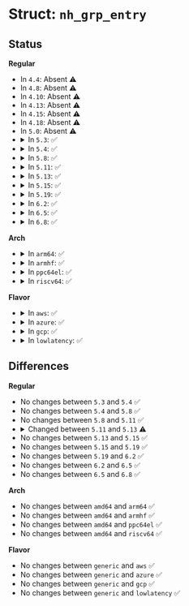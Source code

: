 # Struct: <code>nh_grp_entry</code>

## Status
<b>Regular</b>
<ul>
<li>
In <code>4.4</code>: Absent ⚠️
</li>
<li>
In <code>4.8</code>: Absent ⚠️
</li>
<li>
In <code>4.10</code>: Absent ⚠️
</li>
<li>
In <code>4.13</code>: Absent ⚠️
</li>
<li>
In <code>4.15</code>: Absent ⚠️
</li>
<li>
In <code>4.18</code>: Absent ⚠️
</li>
<li>
In <code>5.0</code>: Absent ⚠️
</li>
<li>
<details>
<summary>In <code>5.3</code>: ✅</summary>

```c
struct nh_grp_entry {
    struct nexthop *nh;
    u8 weight;
    atomic_t upper_bound;
    struct list_head nh_list;
    struct nexthop *nh_parent;
};
```
</details>
</li>
<li>
<details>
<summary>In <code>5.4</code>: ✅</summary>

```c
struct nh_grp_entry {
    struct nexthop *nh;
    u8 weight;
    atomic_t upper_bound;
    struct list_head nh_list;
    struct nexthop *nh_parent;
};
```
</details>
</li>
<li>
<details>
<summary>In <code>5.8</code>: ✅</summary>

```c
struct nh_grp_entry {
    struct nexthop *nh;
    u8 weight;
    atomic_t upper_bound;
    struct list_head nh_list;
    struct nexthop *nh_parent;
};
```
</details>
</li>
<li>
<details>
<summary>In <code>5.11</code>: ✅</summary>

```c
struct nh_grp_entry {
    struct nexthop *nh;
    u8 weight;
    atomic_t upper_bound;
    struct list_head nh_list;
    struct nexthop *nh_parent;
};
```
</details>
</li>
<li>
<details>
<summary>In <code>5.13</code>: ✅</summary>

```c
struct nh_grp_entry {
    struct nexthop *nh;
    u8 weight;
    struct (anon) hthr;
    struct (anon) res;
    struct list_head nh_list;
    struct nexthop *nh_parent;
};
```
</details>
</li>
<li>
<details>
<summary>In <code>5.15</code>: ✅</summary>

```c
struct nh_grp_entry {
    struct nexthop *nh;
    u8 weight;
    struct (anon) hthr;
    struct (anon) res;
    struct list_head nh_list;
    struct nexthop *nh_parent;
};
```
</details>
</li>
<li>
<details>
<summary>In <code>5.19</code>: ✅</summary>

```c
struct nh_grp_entry {
    struct nexthop *nh;
    u8 weight;
    struct (anon) hthr;
    struct (anon) res;
    struct list_head nh_list;
    struct nexthop *nh_parent;
};
```
</details>
</li>
<li>
<details>
<summary>In <code>6.2</code>: ✅</summary>

```c
struct nh_grp_entry {
    struct nexthop *nh;
    u8 weight;
    struct (anon) hthr;
    struct (anon) res;
    struct list_head nh_list;
    struct nexthop *nh_parent;
};
```
</details>
</li>
<li>
<details>
<summary>In <code>6.5</code>: ✅</summary>

```c
struct nh_grp_entry {
    struct nexthop *nh;
    u8 weight;
    struct (anon) hthr;
    struct (anon) res;
    struct list_head nh_list;
    struct nexthop *nh_parent;
};
```
</details>
</li>
<li>
<details>
<summary>In <code>6.8</code>: ✅</summary>

```c
struct nh_grp_entry {
    struct nexthop *nh;
    u8 weight;
    struct (anon) hthr;
    struct (anon) res;
    struct list_head nh_list;
    struct nexthop *nh_parent;
};
```
</details>
</li>
</ul>
<b>Arch</b>
<ul>
<li>
<details>
<summary>In <code>arm64</code>: ✅</summary>

```c
struct nh_grp_entry {
    struct nexthop *nh;
    u8 weight;
    atomic_t upper_bound;
    struct list_head nh_list;
    struct nexthop *nh_parent;
};
```
</details>
</li>
<li>
<details>
<summary>In <code>armhf</code>: ✅</summary>

```c
struct nh_grp_entry {
    struct nexthop *nh;
    u8 weight;
    atomic_t upper_bound;
    struct list_head nh_list;
    struct nexthop *nh_parent;
};
```
</details>
</li>
<li>
<details>
<summary>In <code>ppc64el</code>: ✅</summary>

```c
struct nh_grp_entry {
    struct nexthop *nh;
    u8 weight;
    atomic_t upper_bound;
    struct list_head nh_list;
    struct nexthop *nh_parent;
};
```
</details>
</li>
<li>
<details>
<summary>In <code>riscv64</code>: ✅</summary>

```c
struct nh_grp_entry {
    struct nexthop *nh;
    u8 weight;
    atomic_t upper_bound;
    struct list_head nh_list;
    struct nexthop *nh_parent;
};
```
</details>
</li>
</ul>
<b>Flavor</b>
<ul>
<li>
<details>
<summary>In <code>aws</code>: ✅</summary>

```c
struct nh_grp_entry {
    struct nexthop *nh;
    u8 weight;
    atomic_t upper_bound;
    struct list_head nh_list;
    struct nexthop *nh_parent;
};
```
</details>
</li>
<li>
<details>
<summary>In <code>azure</code>: ✅</summary>

```c
struct nh_grp_entry {
    struct nexthop *nh;
    u8 weight;
    atomic_t upper_bound;
    struct list_head nh_list;
    struct nexthop *nh_parent;
};
```
</details>
</li>
<li>
<details>
<summary>In <code>gcp</code>: ✅</summary>

```c
struct nh_grp_entry {
    struct nexthop *nh;
    u8 weight;
    atomic_t upper_bound;
    struct list_head nh_list;
    struct nexthop *nh_parent;
};
```
</details>
</li>
<li>
<details>
<summary>In <code>lowlatency</code>: ✅</summary>

```c
struct nh_grp_entry {
    struct nexthop *nh;
    u8 weight;
    atomic_t upper_bound;
    struct list_head nh_list;
    struct nexthop *nh_parent;
};
```
</details>
</li>
</ul>

## Differences
<b>Regular</b>
<ul>
<li>
No changes between <code>5.3</code> and <code>5.4</code> ✅
</li>
<li>
No changes between <code>5.4</code> and <code>5.8</code> ✅
</li>
<li>
No changes between <code>5.8</code> and <code>5.11</code> ✅
</li>
<li>
<details>
<summary>Changed between <code>5.11</code> and <code>5.13</code> ⚠️</summary>
<ul>
<li>
<b>Field added. </b>
<code>struct (anon) hthr</code>
</li>
<li>
<b>Field added. </b>
<code>struct (anon) res</code>
</li>
<li>
<b>Field removed. </b>
<code>atomic_t upper_bound</code>
</li>
</ul>
</details>
</li>
<li>
No changes between <code>5.13</code> and <code>5.15</code> ✅
</li>
<li>
No changes between <code>5.15</code> and <code>5.19</code> ✅
</li>
<li>
No changes between <code>5.19</code> and <code>6.2</code> ✅
</li>
<li>
No changes between <code>6.2</code> and <code>6.5</code> ✅
</li>
<li>
No changes between <code>6.5</code> and <code>6.8</code> ✅
</li>
</ul>
<b>Arch</b>
<ul>
<li>
No changes between <code>amd64</code> and <code>arm64</code> ✅
</li>
<li>
No changes between <code>amd64</code> and <code>armhf</code> ✅
</li>
<li>
No changes between <code>amd64</code> and <code>ppc64el</code> ✅
</li>
<li>
No changes between <code>amd64</code> and <code>riscv64</code> ✅
</li>
</ul>
<b>Flavor</b>
<ul>
<li>
No changes between <code>generic</code> and <code>aws</code> ✅
</li>
<li>
No changes between <code>generic</code> and <code>azure</code> ✅
</li>
<li>
No changes between <code>generic</code> and <code>gcp</code> ✅
</li>
<li>
No changes between <code>generic</code> and <code>lowlatency</code> ✅
</li>
</ul>
